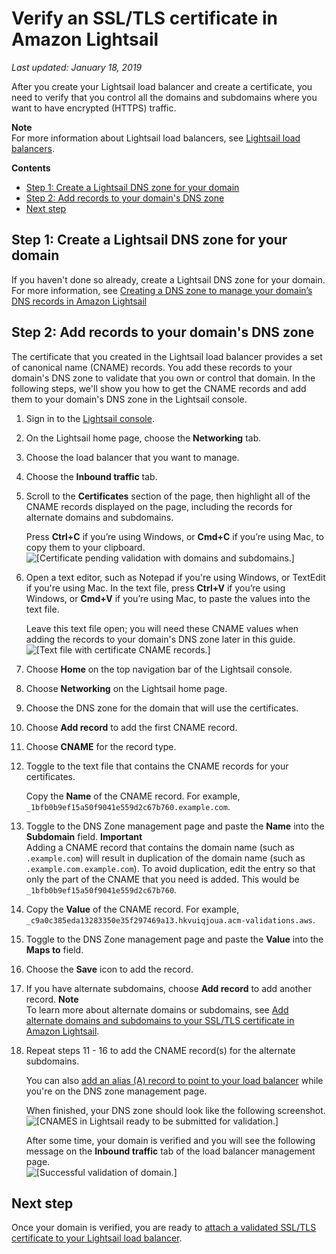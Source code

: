 # Verify an SSL/TLS certificate in Amazon Lightsail<a name="verify-tls-ssl-certificate-using-dns-cname-https"></a>

*Last updated: January 18, 2019*

After you create your Lightsail load balancer and create a certificate, you need to verify that you control all the domains and subdomains where you want to have encrypted \(HTTPS\) traffic\.

**Note**  
For more information about Lightsail load balancers, see [Lightsail load balancers](understanding-lightsail-load-balancers.md)\.

**Contents**
+ [Step 1: Create a Lightsail DNS zone for your domain](#verify-ssl-tls-create-dns-zone)
+ [Step 2: Add records to your domain's DNS zone](#verify-ssl-tls-create-dns-records)
+ [Next step](#verify-ssl-tls-next-step)

## Step 1: Create a Lightsail DNS zone for your domain<a name="verify-ssl-tls-create-dns-zone"></a>

If you haven't done so already, create a Lightsail DNS zone for your domain\. For more information, see [Creating a DNS zone to manage your domain’s DNS records in Amazon Lightsail](lightsail-how-to-create-dns-entry.md) 

## Step 2: Add records to your domain's DNS zone<a name="verify-ssl-tls-create-dns-records"></a>

The certificate that you created in the Lightsail load balancer provides a set of canonical name \(CNAME\) records\. You add these records to your domain's DNS zone to validate that you own or control that domain\. In the following steps, we'll show you how to get the CNAME records and add them to your domain's DNS zone in the Lightsail console\.

1. Sign in to the [Lightsail console](https://lightsail.aws.amazon.com/)\.

1. On the Lightsail home page, choose the **Networking** tab\.

1. Choose the load balancer that you want to manage\.

1. Choose the **Inbound traffic** tab\.

1. Scroll to the **Certificates** section of the page, then highlight all of the CNAME records displayed on the page, including the records for alternate domains and subdomains\.

   Press **Ctrl\+C** if you’re using Windows, or **Cmd\+C** if you’re using Mac, to copy them to your clipboard\.  
![\[Certificate pending validation with domains and subdomains.\]](https://d9yljz1nd5001.cloudfront.net/en_us/2f596334045058acdba2fdcc5e035cef/images/example.certificate-validation-with-subdomains.png)

1. Open a text editor, such as Notepad if you're using Windows, or TextEdit if you're using Mac\. In the text file, press **Ctrl\+V** if you’re using Windows, or **Cmd\+V** if you’re using Mac, to paste the values into the text file\.

   Leave this text file open; you will need these CNAME values when adding the records to your domain's DNS zone later in this guide\.  
![\[Text file with certificate CNAME records.\]](https://d9yljz1nd5001.cloudfront.net/en_us/2f596334045058acdba2fdcc5e035cef/images/amazon-lightsail-ssl-tls-cname-records-text-file.png)

1. Choose **Home** on the top navigation bar of the Lightsail console\.

1. Choose **Networking** on the Lightsail home page\.

1. Choose the DNS zone for the domain that will use the certificates\.

1. Choose **Add record** to add the first CNAME record\.

1. Choose **CNAME** for the record type\.

1. Toggle to the text file that contains the CNAME records for your certificates\.

   Copy the **Name** of the CNAME record\. For example, `_1bfb0b9ef15a50f9041e559d2c67b760.example.com`\.

1. Toggle to the DNS Zone management page and paste the **Name** into the **Subdomain** field\.
**Important**  
Adding a CNAME record that contains the domain name \(such as `.example.com`\) will result in duplication of the domain name \(such as `.example.com.example.com`\)\. To avoid duplication, edit the entry so that only the part of the CNAME that you need is added\. This would be `_1bfb0b9ef15a50f9041e559d2c67b760`\.

1. Copy the **Value** of the CNAME record\. For example, `_c9a0c385eda13283350e35f297469a13.hkvuiqjoua.acm-validations.aws`\.

1. Toggle to the DNS Zone management page and paste the **Value** into the **Maps to** field\.

1. Choose the **Save** icon to add the record\.

1. If you have alternate subdomains, choose **Add record** to add another record\.
**Note**  
 To learn more about alternate domains or subdomains, see [Add alternate domains and subdomains to your SSL/TLS certificate in Amazon Lightsail](add-alternate-domain-names-to-tls-ssl-certificate-https.md)\.

1. Repeat steps 11 \- 16 to add the CNAME record\(s\) for the alternate subdomains\.

   You can also [add an alias \(A\) record to point to your load balancer](add-alias-record-for-lightsail-load-balancer.md) while you're on the DNS zone management page\.

   When finished, your DNS zone should look like the following screenshot\.  
![\[CNAMES in Lightsail ready to be submitted for validation.\]](https://d9yljz1nd5001.cloudfront.net/en_us/2f596334045058acdba2fdcc5e035cef/images/dns-validation-cname-with-alternate-names.png)

   After some time, your domain is verified and you will see the following message on the **Inbound traffic** tab of the load balancer management page\.  
![\[Successful validation of domain.\]](https://d9yljz1nd5001.cloudfront.net/en_us/2f596334045058acdba2fdcc5e035cef/images/example-com-verified-and-ready-to-use.png)

## Next step<a name="verify-ssl-tls-next-step"></a>

Once your domain is verified, you are ready to [attach a validated SSL/TLS certificate to your Lightsail load balancer](attach-validated-certificate-to-load-balancer.md)\.